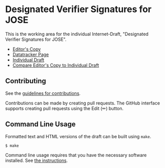 # Designated Verifier Signatures for JOSE

This is the working area for the individual Internet-Draft, "Designated Verifier Signatures for JOSE".

* [Editor's Copy](https://paulbastian.github.io/draft-bastian-dvs-jose/#go.draft-bastian-dvs-jose.html)
* [Datatracker Page](https://datatracker.ietf.org/doc/draft-bastian-dvs-jose)
* [Individual Draft](https://datatracker.ietf.org/doc/html/draft-bastian-dvs-jose)
* [Compare Editor's Copy to Individual Draft](https://paulbastian.github.io/draft-bastian-dvs-jose/#go.draft-bastian-dvs-jose.diff)


## Contributing

See the
[guidelines for contributions](https://github.com/paulbastian/draft-bastian-dvs-jose/blob/main/CONTRIBUTING.md).

Contributions can be made by creating pull requests.
The GitHub interface supports creating pull requests using the Edit (✏) button.


## Command Line Usage

Formatted text and HTML versions of the draft can be built using `make`.

```sh
$ make
```

Command line usage requires that you have the necessary software installed.  See
[the instructions](https://github.com/martinthomson/i-d-template/blob/main/doc/SETUP.md).

